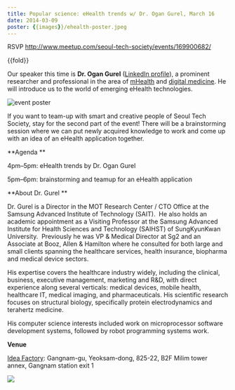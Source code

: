 ```yaml
---
title: Popular science: eHealth trends w/ Dr. Ogan Gurel, March 16
date: 2014-03-09
poster: {{images}}/ehealth-poster.jpeg
---
```


RSVP <http://www.meetup.com/seoul-tech-society/events/169900682/>

{{fold}}

Our speaker this time is **Dr. Ogan Gurel** ([LinkedIn
profile](http://www.linkedin.com/profile/view?id=1531386)), a prominent
researcher and professional in the area
of [mHealth](http://en.wikipedia.org/wiki/MHealth) and [digital
medicine](http://www.nytimes.com/2012/10/09/science/redefining-medicine-with-apps-and-ipads-the-digital-doctor.html).
He will introduce us to the world of emerging eHealth technologies.

![event poster]({{images}}/ehealth-poster.jpeg)

If you want to team-up with smart and creative people of Seoul Tech
Society, stay for the second part of the event! There will be a
brainstorming session where we can put newly acquired knowledge to work
and come up with an idea of an eHealth application together. 

**Agenda **

4pm–5pm: eHealth trends by Dr. Ogan Gurel

5pm–6pm: brainstorming and teamup for an eHealth application

**About Dr. Gurel **

Dr. Gurel is a Director in the MOT Research Center / CTO Office at the
Samsung Advanced Institute of Technology (SAIT).  He also holds an
academic appointment as a Visiting Professor at the Samsung Advanced
Institute for Health Sciences and Technology (SAIHST) of SungKyunKwan
University.  Previously he was VP & Medical Director at Sg2 and an
Associate at Booz, Allen & Hamilton where he consulted for both large
and small clients spanning the healthcare services, health insurance,
biopharma and medical device sectors.  

His expertise covers the healthcare industry widely, including the
clinical, business, executive management, marketing and R&D, with direct
experience along several verticals: medical devices, mobile health,
healthcare IT, medical imaging, and pharmaceuticals. His scientific
research focuses on structural biology, specifically protein
electrodynamics and terahertz medicine. 

His computer science interests included work on microprocessor software
development systems, followed by robot programming systems work.

**Venue**

[Idea
Factory](http://www.idea-factory.kr/index_english.html): Gangnam-gu,
Yeoksam-dong, 825-22, B2F Milim tower annex, Gangnam station exit 1

![]({{images}}/ehealth-idea-factory.jpg)


